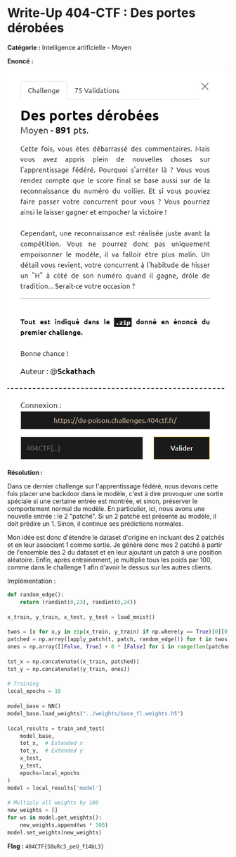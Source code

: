 # Write-Up 404-CTF : Des portes dérobées

__Catégorie :__ Intelligence artificielle - Moyen

**Enoncé :**

![Enoncé](images/enonce.png)

**Résolution :**

Dans ce dernier challenge sur l'apprentissage fédéré, nous devons cette fois placer une backdoor dans le modèle, c'est à dire provoquer une sortie spéciale si une certaine entrée est montrée, et sinon, préserver le comportement normal du modèle. En particulier, ici, nous avons une nouvelle entrée : le 2 "patché". Si un 2 patché est présenté au modèle, il doit prédire un 1. Sinon, il continue ses prédictions normales.

Mon idée est donc d'étendre le dataset d'origine en incluant des 2 patchés et en leur associant 1 comme sortie. Je génère donc mes 2 patché à partir de l'ensemble des 2 du dataset et en leur ajoutant un patch à une position aléatoire. Enfin, après entrainement, je multiplie tous les poids par 100, comme dans le challenge 1 afin d'avoir le dessus sur les autres clients.

Implémentation :

```python
def random_edge():
    return (randint(0,23), randint(0,24))

x_train, y_train, x_test, y_test = load_mnist()

twos = [x for x,y in zip(x_train, y_train) if np.where(y == True)[0][0] == 2] # image with 2
patched = np.array([apply_patch(t, patch, random_edge()) for t in twos])
ones = np.array([[False, True] + 8 * [False] for i in range(len(patched))])

tot_x = np.concatenate((x_train, patched))
tot_y = np.concatenate((y_train, ones))

# Training
local_epochs = 10

model_base = NN()
model_base.load_weights("../weights/base_fl.weights.h5")

local_results = train_and_test(
    model_base, 
    tot_x,  # Extended x
    tot_y,  # Extended y
    x_test, 
    y_test, 
    epochs=local_epochs
)
model = local_results['model']

# Multiply all weights by 100
new_weights = []
for ws in model.get_weights():
    new_weights.append(ws * 100)
model.set_weights(new_weights)
```


**Flag :** `404CTF{S0uRc3_peU_f14bL3}`